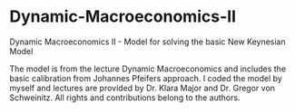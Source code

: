# Dynamic-Macroeconomics-II
Dynamic Macroeconomics II - Model for solving the basic New Keynesian Model

The model is from the lecture Dynamic Macroeconomics and includes the basic calibration from Johannes Pfeifers approach.
I coded the model by myself and lectures are provided by Dr. Klara Major and Dr. Gregor von Schweinitz. All rights and
contributions belong to the authors.
